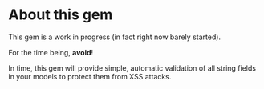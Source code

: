 About this gem
==============

This gem is a work in progress (in fact right now barely started).

For the time being, **avoid**!

In time, this gem will provide simple, automatic validation of all string fields in your models to protect them from XSS attacks.